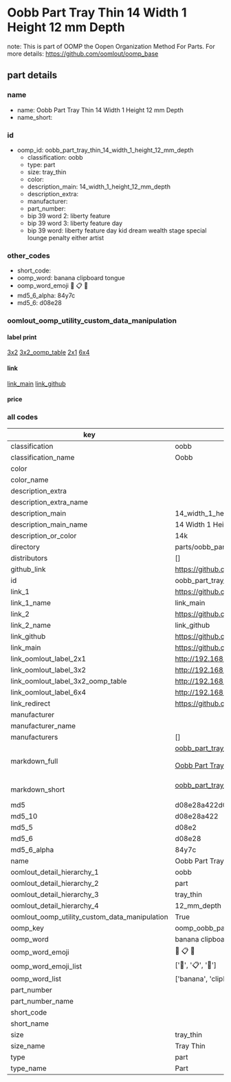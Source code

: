 # Oobb Part Tray Thin 14 Width 1 Height 12 mm Depth  

note: This is part of OOMP the Oopen Organization Method For Parts. For more details: https://github.com/oomlout/oomp_base

##  part details
  







### name
* name: Oobb Part Tray Thin 14 Width 1 Height 12 mm Depth
* name_short: 
### id
* oomp_id: oobb_part_tray_thin_14_width_1_height_12_mm_depth
  * classification: oobb
  * type: part
  * size: tray_thin
  * color: 
  * description_main: 14_width_1_height_12_mm_depth
  * description_extra: 
  * manufacturer: 
  * part_number: 
  * bip 39 word 2: liberty feature
  * bip 39 word 3: liberty feature day
  * bip 39 word: liberty feature day kid dream wealth stage special lounge penalty either artist

### other_codes
* short_code: 
* oomp_word: banana clipboard tongue
* oomp_word_emoji :banana: :clipboard: :tongue:
* md5_6_alpha: 84y7c
* md5_6: d08e28






### oomlout_oomp_utility_custom_data_manipulation
#### label print
[3x2](http://192.168.1.245:1112/?label=oomp%2084y7c)
[3x2_oomp_table](http://192.168.1.108:1112/?label=oomp%2084y7c)
[2x1](http://192.168.1.242:1112/?label=oomp%2084y7c)
[6x4](http://192.168.1.55:1112/?label=oomp%2084y7c)    

#### link

[link_main](https://github.com/oomlout/oomlout_oomp_version_1_messy/tree/main/parts/oobb_part_tray_thin_14_width_1_height_12_mm_depth) [link_github](https://github.com/oomlout/oomlout_oomp_version_1_messy/tree/main/parts/oobb_part_tray_thin_14_width_1_height_12_mm_depth)                             

#### price







### all codes 
| key | value |  
| --- | --- |  
| classification | oobb |  
| classification_name | Oobb |  
| color |  |  
| color_name |  |  
| description_extra |  |  
| description_extra_name |  |  
| description_main | 14_width_1_height_12_mm_depth |  
| description_main_name | 14 Width 1 Height 12 mm Depth |  
| description_or_color | 14k |  
| directory | parts/oobb_part_tray_thin_14_width_1_height_12_mm_depth |  
| distributors | [] |  
| github_link | https://github.com/oomlout/oomlout_oomp_part_src/tree/main/parts/oobb_part_tray_thin_14_width_1_height_12_mm_depth |  
| id | oobb_part_tray_thin_14_width_1_height_12_mm_depth |  
| link_1 | https://github.com/oomlout/oomlout_oomp_version_1_messy/tree/main/parts/oobb_part_tray_thin_14_width_1_height_12_mm_depth |  
| link_1_name | link_main |  
| link_2 | https://github.com/oomlout/oomlout_oomp_version_1_messy/tree/main/parts/oobb_part_tray_thin_14_width_1_height_12_mm_depth |  
| link_2_name | link_github |  
| link_github | https://github.com/oomlout/oomlout_oomp_version_1_messy/tree/main/parts/oobb_part_tray_thin_14_width_1_height_12_mm_depth |  
| link_main | https://github.com/oomlout/oomlout_oomp_version_1_messy/tree/main/parts/oobb_part_tray_thin_14_width_1_height_12_mm_depth |  
| link_oomlout_label_2x1 | http://192.168.1.242:1112/?label=oomp%2084y7c |  
| link_oomlout_label_3x2 | http://192.168.1.245:1112/?label=oomp%2084y7c |  
| link_oomlout_label_3x2_oomp_table | http://192.168.1.108:1112/?label=oomp%2084y7c |  
| link_oomlout_label_6x4 | http://192.168.1.55:1112/?label=oomp%2084y7c |  
| link_redirect | https://github.com/oomlout/oomlout_oomp_version_1_messy/tree/main/parts/oobb_part_tray_thin_14_width_1_height_12_mm_depth |  
| manufacturer |  |  
| manufacturer_name |  |  
| manufacturers | [] |  
| markdown_full | [oobb_part_tray_thin_14_width_1_height_12_mm_depth](none)<br>[](none)<br>[Oobb Part Tray Thin 14 Width 1 Height 12 Mm Depth](none)<br><br> |  
| markdown_short | [oobb_part_tray_thin_14_width_1_height_12_mm_depth](none)<br><br> |  
| md5 | d08e28a422d0fa87e0a147a470150c07 |  
| md5_10 | d08e28a422 |  
| md5_5 | d08e2 |  
| md5_6 | d08e28 |  
| md5_6_alpha | 84y7c |  
| name | Oobb Part Tray Thin 14 Width 1 Height 12 mm Depth |  
| oomlout_detail_hierarchy_1 | oobb |  
| oomlout_detail_hierarchy_2 | part |  
| oomlout_detail_hierarchy_3 | tray_thin |  
| oomlout_detail_hierarchy_4 | 12_mm_depth |  
| oomlout_oomp_utility_custom_data_manipulation | True |  
| oomp_key | oomp_oobb_part_tray_thin_14_width_1_height_12_mm_depth |  
| oomp_word | banana clipboard tongue |  
| oomp_word_emoji | :banana: :clipboard: :tongue: |  
| oomp_word_emoji_list | [':banana:', ':clipboard:', ':tongue:'] |  
| oomp_word_list | ['banana', 'clipboard', 'tongue'] |  
| part_number |  |  
| part_number_name |  |  
| short_code |  |  
| short_name |  |  
| size | tray_thin |  
| size_name | Tray Thin |  
| type | part |  
| type_name | Part |  
